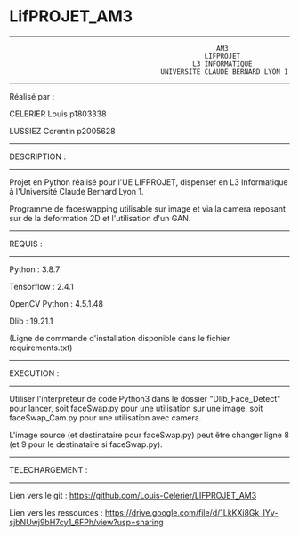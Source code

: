 # LifPROJET_AM3

****************************************************************************************************************
                                                        AM3                             
                                                     LIFPROJET
                                                  L3 INFORMATIQUE                
                                          UNIVERSITE CLAUDE BERNARD LYON 1              
****************************************************************************************************************

Réalisé par :

CELERIER Louis p1803338

LUSSIEZ Corentin p2005628

*********************
DESCRIPTION :
*********************

Projet en Python réalisé pour l'UE LIFPROJET, dispenser en L3 Informatique à l'Université Claude Bernard Lyon 1.

Programme de faceswapping utilisable sur image et via la camera reposant sur de la deformation 2D
et l'utilisation d'un GAN.

*********************
REQUIS :
*********************

Python : 3.8.7

Tensorflow : 2.4.1

OpenCV Python : 4.5.1.48

Dlib : 19.21.1

(Ligne de commande d'installation disponible dans le fichier requirements.txt)

*********************
EXECUTION :
*********************

Utiliser l'interpreteur de code Python3 dans le dossier "Dlib_Face_Detect" pour lancer,
soit faceSwap.py pour une utilisation sur une image,
soit faceSwap_Cam.py pour une utilisation avec camera.

L'image source (et destinataire pour faceSwap.py) peut être changer ligne 8 (et 9 pour le destinataire si faceSwap.py).
	
*********************
TELECHARGEMENT :
*********************

Lien vers le git :
    https://github.com/Louis-Celerier/LIFPROJET_AM3

Lien vers les ressources :
    https://drive.google.com/file/d/1LkKXi8Gk_IYv-sjbNUwj9bH7cy1_6FPh/view?usp=sharing
